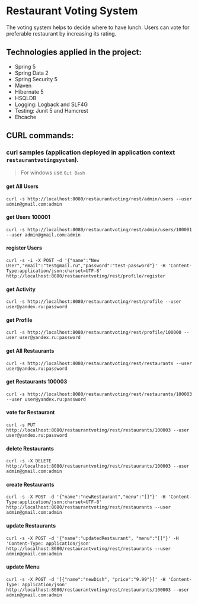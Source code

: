 # Restaurant Voting System

The voting system helps to decide where to have lunch. 
Users can vote for preferable restaurant by increasing its rating.

## Technologies applied in the project:
- Spring 5
- Spring Data 2
- Spring Security 5
- Maven
- Hibernate 5 
- HSQLDB
- Logging: Logback and SLF4G
- Testing: Junit 5 and Hamcrest
- Ehcache

## CURL commands:
### curl samples (application deployed in application context `restaurantvotingsystem`).
> For windows use `Git Bash`

#### get All Users
`curl -s http://localhost:8080/restaurantvoting/rest/admin/users --user admin@gmail.com:admin`

#### get Users 100001
`curl -s http://localhost:8080/restaurantvoting/rest/admin/users/100001 --user admin@gmail.com:admin`

#### register Users
`curl -s -i -X POST -d '{"name":"New User","email":"test@mail.ru","password":"test-password"}' -H 'Content-Type:application/json;charset=UTF-8' http://localhost:8080/restaurantvoting/rest/profile/register`

#### get Activity
`curl -s http://localhost:8080/restaurantvoting/rest/profile --user user@yandex.ru:password`

#### get Profile
`curl -s http://localhost:8080/restaurantvoting/rest/profile/100000 --user user@yandex.ru:password`

#### get All Restaurants
`curl -s http://localhost:8080/restaurantvoting/rest/restaurants --user user@yandex.ru:password`

#### get Restaurants 100003
`curl -s http://localhost:8080/restaurantvoting/rest/restaurants/100003  --user user@yandex.ru:password`

#### vote for Restaurant
`curl -s PUT http://localhost:8080/restaurantvoting/rest/restaurants/100003 --user user@yandex.ru:password`

#### delete Restaurants
`curl -s -X DELETE http://localhost:8080/restaurantvoting/rest/restaurants/100003 --user admin@gmail.com:admin`

#### create Restaurants
`curl -s -X POST -d '{"name":"newRestaurant","menu":"[]"}' -H 'Content-Type:application/json;charset=UTF-8' http://localhost:8080/restaurantvoting/rest/restaurants --user admin@gmail.com:admin`

#### update Restaurants
`curl -s -X POST -d '{"name":"updatedRestaurant", "menu":"[]"}' -H 'Content-Type: application/json' http://localhost:8080/restaurantvoting/rest/restaurants --user admin@gmail.com:admin`

#### update Menu
`curl -s -X POST -d '[{"name":"newDish", "price":"9.99"}]' -H 'Content-Type: application/json' http://localhost:8080/restaurantvoting/rest/restaurants/100003 --user admin@gmail.com:admin`
